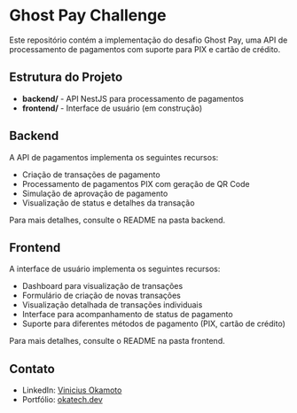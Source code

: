 # Ghost Pay Challenge

Este repositório contém a implementação do desafio Ghost Pay, uma API de processamento de pagamentos com suporte para PIX e cartão de crédito.

## Estrutura do Projeto

- **backend/** - API NestJS para processamento de pagamentos
- **frontend/** - Interface de usuário (em construção)

## Backend

A API de pagamentos implementa os seguintes recursos:

- Criação de transações de pagamento
- Processamento de pagamentos PIX com geração de QR Code
- Simulação de aprovação de pagamento
- Visualização de status e detalhes da transação

Para mais detalhes, consulte o README na pasta backend.

## Frontend

A interface de usuário implementa os seguintes recursos:

- Dashboard para visualização de transações
- Formulário de criação de novas transações
- Visualização detalhada de transações individuais
- Interface para acompanhamento de status de pagamento
- Suporte para diferentes métodos de pagamento (PIX, cartão de crédito)

Para mais detalhes, consulte o README na pasta frontend.

## Contato

- LinkedIn: [Vinicius Okamoto](https://www.linkedin.com/in/viniciusokamoto/)
- Portfólio: [okatech.dev](https://okatech.dev)
